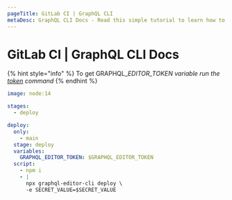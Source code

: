 ```yaml
---
pageTitle: GitLab CI | GraphQL CLI
metaDesc: GraphQL CLI Docs - Read this simple tutorial to learn how to do a setup for GitLab Continuous Integration with GraphQL Editor's shared worker deployment.
---
```


# GitLab CI | GraphQL CLI Docs

{% hint style="info" %}
To get GRAPHQL\__EDITOR_TOKEN variable run the_ [_token_](/docs/tools/untitled/cloud/deploy-from-repo-using-cli/github-actions/) _command_
{% endhint %}

```yaml
image: node:14

stages:
  - deploy

deploy:
  only:
    - main
  stage: deploy
  variables:
    GRAPHQL_EDITOR_TOKEN: $GRAPHQL_EDITOR_TOKEN
  script:
    - npm i
    - |
      npx graphql-editor-cli deploy \
      -e SECRET_VALUE=$SECRET_VALUE
```

